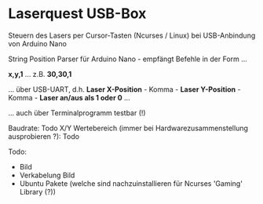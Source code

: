 # Laserquest USB-Box

Steuern des Lasers per Cursor-Tasten (Ncurses / Linux) bei USB-Anbindung von Arduino Nano

String Position Parser für Arduino Nano - empfängt Befehle in der Form ...

**x,y,1** ... z.B. **30,30,1**

... über USB-UART, d.h. **Laser X-Position** - Komma - **Laser Y-Position** - Komma - **Laser an/aus als 1 oder 0** ...

... auch über Terminalprogramm testbar (!)

Baudrate: Todo
X/Y Wertebereich (immer bei Hardwarezusammenstellung ausprobieren ?): Todo

Todo: 
* Bild
* Verkabelung Bild
* Ubuntu Pakete (welche sind nachzuinstallieren für Ncurses 'Gaming' Library (?))
